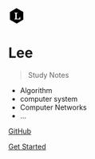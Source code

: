![logo](_media/Lee.png)

#  Lee

> Study Notes

* Algorithm
* computer system
* Computer Networks
* ...

[GitHub](https://github.com/Aroue/Lee)

[Get Started](README.md)